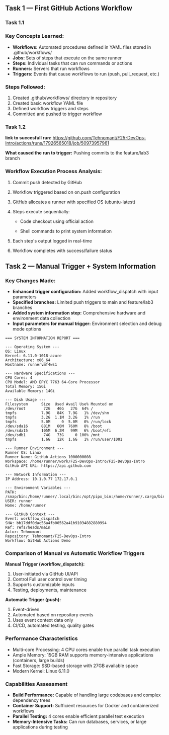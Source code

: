 ## Task 1 — First GitHub Actions Workflow 

### Task 1.1
### Key Concepts Learned:

* **Workflows:** Automated procedures defined in YAML files stored in .github/workflows/
* **Jobs:** Sets of steps that execute on the same runner
* **Steps:** Individual tasks that can run commands or actions
* **Runners:** Servers that run workflows
* **Triggers:** Events that cause workflows to run (push, pull_request, etc.)

### Steps Followed:

1. Created .github/workflows/ directory in repository
2. Created basic workflow YAML file
3. Defined workflow triggers and steps
4. Committed and pushed to trigger workflow

### Task 1.2

**link to succesfull run:** https://github.com/Tehnomant/F25-DevOps-Intro/actions/runs/17926565018/job/50973957961

**What caused the run to trigger:** Pushing commits to the feature/lab3 branch

### Workflow Execution Process Analysis:

1. Commit push detected by GitHub
2. Workflow triggered based on on.push configuration
3. GitHub allocates a runner with specified OS (ubuntu-latest)
4. Steps execute sequentially:

    * Code checkout using official action

    * Shell commands to print system information
5. Each step's output logged in real-time
6. Workflow completes with success/failure status

## Task 2 — Manual Trigger + System Information

### Key Changes Made:

* **Enhanced trigger configuration:** Added workflow_dispatch with input parameters
* **Specified branches:** Limited push triggers to main and feature/lab3 branches
* **Added system information step:** Comprehensive hardware and environment data collection
* **Input parameters for manual trigger:** Environment selection and debug mode options

```text
=== SYSTEM INFORMATION REPORT ===

--- Operating System ---
OS: Linux
Kernel: 6.11.0-1018-azure
Architecture: x86_64
Hostname: runnervmf4ws1

--- Hardware Specifications ---
CPU Cores: 4
CPU Model: AMD EPYC 7763 64-Core Processor
Total Memory: 15Gi
Available Memory: 14Gi

--- Disk Usage ---
Filesystem      Size  Used Avail Use% Mounted on
/dev/root        72G   46G   27G  64% /
tmpfs           7.9G   84K  7.9G   1% /dev/shm
tmpfs           3.2G  1.1M  3.2G   1% /run
tmpfs           5.0M     0  5.0M   0% /run/lock
/dev/sda16      881M   60M  760M   8% /boot
/dev/sda15      105M  6.2M   99M   6% /boot/efi
/dev/sdb1        74G   73G     0 100% /mnt
tmpfs           1.6G   12K  1.6G   1% /run/user/1001

--- Runner Environment ---
Runner OS: Linux
Runner Name: GitHub Actions 1000000008
Workspace: /home/runner/work/F25-DevOps-Intro/F25-DevOps-Intro
GitHub API URL: https://api.github.com

--- Network Information ---
IP Address: 10.1.0.77 172.17.0.1 

--- Environment Variables ---
PATH: /snap/bin:/home/runner/.local/bin:/opt/pipx_bin:/home/runner/.cargo/bin:/home/runner/.config/composer/vendor/bin:/usr/local/.ghcup/bin:/home/runner/.dotnet/tools:/usr/local/sbin:/usr/local/bin:/usr/sbin:/usr/bin:/sbin:/bin:/usr/games:/usr/local/games:/snap/bin
USER: runner
Home: /home/runner

--- GitHub Context ---
Event: workflow_dispatch
SHA: bb17ddf0dac56a4fb00562a41b91034882880994
Ref: refs/heads/main
Actor: Tehnomant
Repository: Tehnomant/F25-DevOps-Intro
Workflow: GitHub Actions Demo
```

### Comparison of Manual vs Automatic Workflow Triggers
**Manual Trigger (workflow_dispatch):**	
1. User-initiated via GitHub UI/API
2. Control	Full user control over timing
3. Supports customizable inputs
4. Testing, deployments, maintenance

**Automatic Trigger (push):**
1. Event-driven 
2. Automated based on repository events
3. Uses event context data only
4. CI/CD, automated testing, quality gates

### Performance Characteristics
* Multi-core Processing: 4 CPU cores enable true parallel task execution
* Ample Memory: 15GB RAM supports memory-intensive applications (containers, large builds)
* Fast Storage: SSD-based storage with 27GB available space
* Modern Kernel: Linux 6.11.0

### Capabilities Assessment

* **Build Performance:** Capable of handling large codebases and complex dependency trees
* **Container Support:** Sufficient resources for Docker and containerized workflows
* **Parallel Testing:** 4 cores enable efficient parallel test execution
* **Memory-Intensive Tasks:** Can run databases, services, or large applications during testing

